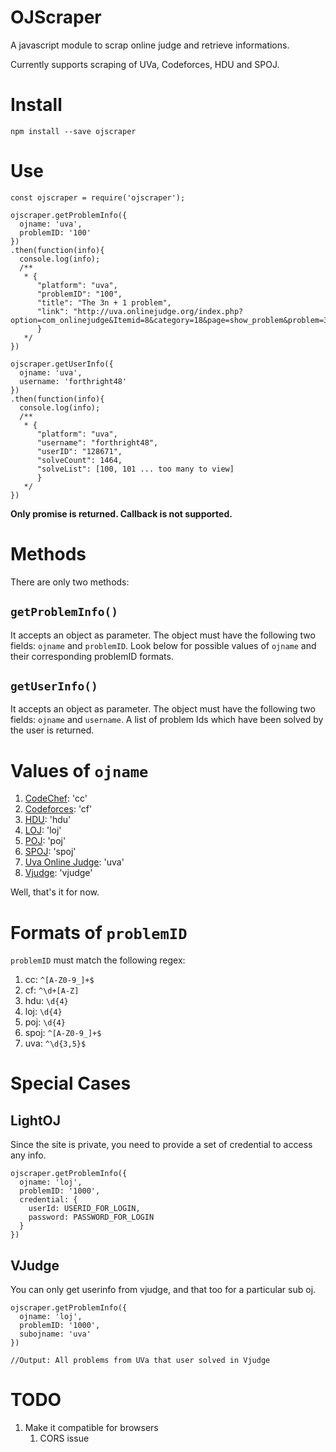 # OJScraper

A javascript module to scrap online judge and retrieve informations.

Currently supports scraping of UVa, Codeforces, HDU and SPOJ.

# Install

`npm install --save ojscraper`

# Use

```
const ojscraper = require('ojscraper');

ojscraper.getProblemInfo({
  ojname: 'uva',
  problemID: '100'
})
.then(function(info){
  console.log(info);
  /**
   * {
      "platform": "uva",
      "problemID": "100",
      "title": "The 3n + 1 problem",
      "link": "http://uva.onlinejudge.org/index.php?option=com_onlinejudge&Itemid=8&category=18&page=show_problem&problem=36"
      }
   */
})

ojscraper.getUserInfo({
  ojname: 'uva',
  username: 'forthright48'
})
.then(function(info){
  console.log(info);
  /**
   * {
      "platform": "uva",
      "username": "forthright48",
      "userID": "128671",
      "solveCount": 1464,
      "solveList": [100, 101 ... too many to view]
      }
   */
})
```
**Only promise is returned. Callback is not supported.**

# Methods

There are only two methods:

## `getProblemInfo()`

It accepts an object as parameter. The object must have the following two fields: `ojname` and `problemID`. Look below for possible values of `ojname` and their corresponding problemID formats.

## `getUserInfo()`

It accepts an object as parameter. The object must have the following two fields: `ojname` and `username`. A list of problem Ids which have been solved by the user is returned.

# Values of `ojname`

1. [CodeChef](https://www.codechef.com/): 'cc'
1. [Codeforces](http://codeforces.com/): 'cf'
1. [HDU](http://acm.hdu.edu.cn/): 'hdu'
1. [LOJ](http://www.lightoj.com/login_main.php): 'loj'
1. [POJ](http://poj.org/): 'poj'
1. [SPOJ](http://www.spoj.com/): 'spoj'
1. [Uva Online Judge](https://uva.onlinejudge.org/): 'uva'
1. [Vjudge](https://vjudge.net/): 'vjudge'

Well, that's it for now.

# Formats of `problemID`

`problemID` must match the following regex:

1. cc: `^[A-Z0-9_]+$`
1. cf: `^\d+[A-Z]`
1. hdu: `\d{4}`
1. loj: `\d{4}`
1. poj: `\d{4}`
1. spoj: `^[A-Z0-9_]+$`
1. uva: `^\d{3,5}$`

# Special Cases

## LightOJ

Since the site is private, you need to provide a set of credential to access any info.

```
ojscraper.getProblemInfo({
  ojname: 'loj',
  problemID: '1000',
  credential: {
    userId: USERID_FOR_LOGIN,
    password: PASSWORD_FOR_LOGIN
  }
})
```

## VJudge

You can only get userinfo from vjudge, and that too for a particular sub oj.

```
ojscraper.getProblemInfo({
  ojname: 'loj',
  problemID: '1000',
  subojname: 'uva'
})

//Output: All problems from UVa that user solved in Vjudge
```

# TODO

1. Make it compatible for browsers
    1. CORS issue
